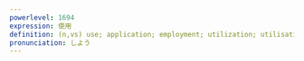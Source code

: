 ```yaml
---
powerlevel: 1694
expression: 使用
definition: (n,vs) use; application; employment; utilization; utilisation; (P)
pronunciation: しよう
---
```

